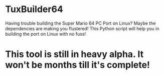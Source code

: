 # TuxBuilder64

Having trouble building the Super Mario 64 PC Port on Linux? Maybe the dependencies are making you flustered! This Python script will help you in building the port on Linux with no fuss!

# This tool is still in heavy alpha. It won't be months till it's complete!
